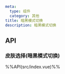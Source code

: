 ```yaml
meta:
  type: 组件
  category: 其他
title: 暗黑模式切换
description: 暗黑模式切换
```


## API

### 皮肤选择(暗黑模式切换)
%%API(src/index.vue)%%
